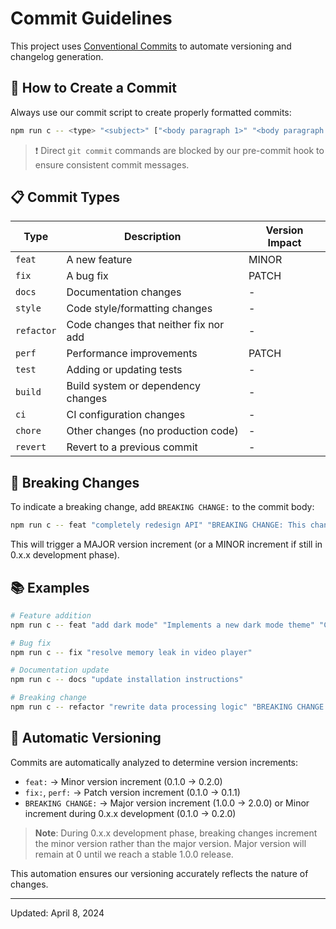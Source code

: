 # Commit Guidelines

This project uses [Conventional Commits](https://www.conventionalcommits.org/) to automate versioning and changelog generation.

## 📝 How to Create a Commit

Always use our commit script to create properly formatted commits:

```bash
npm run c -- <type> "<subject>" ["<body paragraph 1>" "<body paragraph 2>"]
```

> ❗ Direct `git commit` commands are blocked by our pre-commit hook to ensure consistent commit messages.

## 📋 Commit Types

| Type       | Description                            | Version Impact |
|------------|----------------------------------------|----------------|
| `feat`     | A new feature                          | MINOR          |
| `fix`      | A bug fix                              | PATCH          |
| `docs`     | Documentation changes                  | -              |
| `style`    | Code style/formatting changes          | -              |
| `refactor` | Code changes that neither fix nor add  | -              |
| `perf`     | Performance improvements               | PATCH          |
| `test`     | Adding or updating tests               | -              |
| `build`    | Build system or dependency changes     | -              |
| `ci`       | CI configuration changes               | -              |
| `chore`    | Other changes (no production code)     | -              |
| `revert`   | Revert to a previous commit            | -              |

## 🚨 Breaking Changes

To indicate a breaking change, add `BREAKING CHANGE:` to the commit body:

```bash
npm run c -- feat "completely redesign API" "BREAKING CHANGE: This changes the core API interface"
```

This will trigger a MAJOR version increment (or a MINOR increment if still in 0.x.x development phase).

## 📚 Examples

```bash
# Feature addition
npm run c -- feat "add dark mode" "Implements a new dark mode theme" "Closes #123"

# Bug fix
npm run c -- fix "resolve memory leak in video player"

# Documentation update
npm run c -- docs "update installation instructions"

# Breaking change
npm run c -- refactor "rewrite data processing logic" "BREAKING CHANGE: completely changes the output format"
```

## 🔄 Automatic Versioning

Commits are automatically analyzed to determine version increments:

- `feat:` → Minor version increment (0.1.0 → 0.2.0)
- `fix:`, `perf:` → Patch version increment (0.1.0 → 0.1.1)
- `BREAKING CHANGE:` → Major version increment (1.0.0 → 2.0.0) or Minor increment during 0.x.x development (0.1.0 → 0.2.0)

> **Note**: During 0.x.x development phase, breaking changes increment the minor version rather than the major version. Major version will remain at 0 until we reach a stable 1.0.0 release.

This automation ensures our versioning accurately reflects the nature of changes.

---

Updated: April 8, 2024 